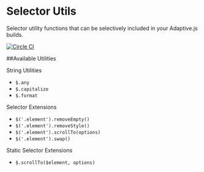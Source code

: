 Selector Utils
================

Selector utility functions that can be selectively included in your Adaptive.js builds.

[![Circle CI](https://circleci.com/gh/mobify/selector-utils.png?style=shield&circle-token=8fbb0878d31fb6260af4d0518e61760df7eaa7a2)](https://circleci.com/gh/mobify/selector-utils)

##Available Utilities

String Utilities

- `$.any`
- `$.capitalize`
- `$.format`

Selector Extensions

- `$('.element').removeEmpty()`
- `$('.element').removeStyle()`
- `$('.element').scrollTo(options)`
- `$('.element').swap()`

Static Selector Extensions

- `$.scrollTo($element, options)`
